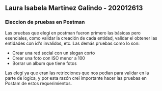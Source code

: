 ## Laura Isabela Martinez Galindo - 202012613

### Eleccion de pruebas en Postman
Las pruebas que elegí en postman fueron primero las básicas pero esenciales, como validar la creación de cada entidad, validar el obtener las entidades con id's invalidos, etc. Las demás pruebas como lo son:
- Crear una red social con un slogan corto
- Crear una foto con ISO menor a 100
- Borrar un album que tiene fotos


Las elegí ya que eran las retricciones que nos pedian para validar en la parte de logica, y por esta razón crei importante hacer las pruebas en Postam de estos requerimientos.
